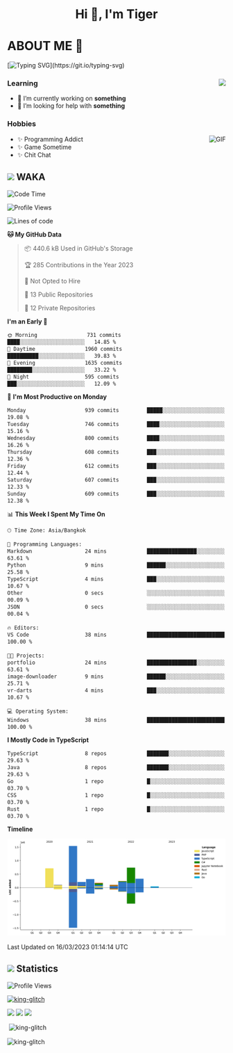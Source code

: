 <h1 align="center">Hi 👋, I'm Tiger</h1>




# ABOUT ME 💬

[![Typing SVG](https://readme-typing-svg.herokuapp.com?color=22F771&vCenter=true&lines=A+perssionate+developer+from+nowhere.)](https://git.io/typing-svg)

<div>
 <img align="right" src="https://spotify-github-profile.vercel.app/api/view?uid=12129734423&cover_image=false&theme=default&bar_color=22d016&bar_color_cover=true" />
 <h3>Learning</h3>
 
 <ul>
  <li>🔭 I’m currently working on <b>something</b></li>
  <li>🤝 I’m looking for help with <b>something</b></li>
 </ul>
 
</div>
<div>
 <h3>Hobbies</h3>
 <img align="right" height="475px"  alt="GIF" src="https://i.pinimg.com/originals/1f/b7/db/1fb7dbee557e5ed509f7517da8a84d58.gif" />
 <ul>
  <li>✨ Programming Addict</li>
  <li>✨ Game Sometime</li>
  <li>✨ Chit Chat</li>
 </ul>
 
</div>



## <img height="40" src="https://raw.githubusercontent.com/innng/innng/master/assets/kyubey.gif"/> WAKA

<!--START_SECTION:waka-->
![Code Time](http://img.shields.io/badge/Code%20Time-1%2C331%20hrs%2026%20mins-blue)

![Profile Views](http://img.shields.io/badge/Profile%20Views-3-blue)

![Lines of code](https://img.shields.io/badge/From%20Hello%20World%20I%27ve%20Written-4.5%20million%20lines%20of%20code-blue)

**🐱 My GitHub Data** 

> 📦 440.6 kB Used in GitHub's Storage 
 > 
> 🏆 285 Contributions in the Year 2023
 > 
> 🚫 Not Opted to Hire
 > 
> 📜 13 Public Repositories 
 > 
> 🔑 12 Private Repositories 
 > 
**I'm an Early 🐤** 

```text
🌞 Morning                731 commits         ████░░░░░░░░░░░░░░░░░░░░░   14.85 % 
🌆 Daytime                1960 commits        ██████████░░░░░░░░░░░░░░░   39.83 % 
🌃 Evening                1635 commits        ████████░░░░░░░░░░░░░░░░░   33.22 % 
🌙 Night                  595 commits         ███░░░░░░░░░░░░░░░░░░░░░░   12.09 % 
```
📅 **I'm Most Productive on Monday** 

```text
Monday                   939 commits         █████░░░░░░░░░░░░░░░░░░░░   19.08 % 
Tuesday                  746 commits         ████░░░░░░░░░░░░░░░░░░░░░   15.16 % 
Wednesday                800 commits         ████░░░░░░░░░░░░░░░░░░░░░   16.26 % 
Thursday                 608 commits         ███░░░░░░░░░░░░░░░░░░░░░░   12.36 % 
Friday                   612 commits         ███░░░░░░░░░░░░░░░░░░░░░░   12.44 % 
Saturday                 607 commits         ███░░░░░░░░░░░░░░░░░░░░░░   12.33 % 
Sunday                   609 commits         ███░░░░░░░░░░░░░░░░░░░░░░   12.38 % 
```


📊 **This Week I Spent My Time On** 

```text
🕑︎ Time Zone: Asia/Bangkok

💬 Programming Languages: 
Markdown                 24 mins             ████████████████░░░░░░░░░   63.61 % 
Python                   9 mins              ██████░░░░░░░░░░░░░░░░░░░   25.58 % 
TypeScript               4 mins              ███░░░░░░░░░░░░░░░░░░░░░░   10.67 % 
Other                    0 secs              ░░░░░░░░░░░░░░░░░░░░░░░░░   00.09 % 
JSON                     0 secs              ░░░░░░░░░░░░░░░░░░░░░░░░░   00.04 % 

🔥 Editors: 
VS Code                  38 mins             █████████████████████████   100.00 % 

🐱‍💻 Projects: 
portfolio                24 mins             ████████████████░░░░░░░░░   63.61 % 
image-downloader         9 mins              ██████░░░░░░░░░░░░░░░░░░░   25.71 % 
vr-darts                 4 mins              ███░░░░░░░░░░░░░░░░░░░░░░   10.67 % 

💻 Operating System: 
Windows                  38 mins             █████████████████████████   100.00 % 
```

**I Mostly Code in TypeScript** 

```text
TypeScript               8 repos             ███████░░░░░░░░░░░░░░░░░░   29.63 % 
Java                     8 repos             ███████░░░░░░░░░░░░░░░░░░   29.63 % 
Go                       1 repo              █░░░░░░░░░░░░░░░░░░░░░░░░   03.70 % 
CSS                      1 repo              █░░░░░░░░░░░░░░░░░░░░░░░░   03.70 % 
Rust                     1 repo              █░░░░░░░░░░░░░░░░░░░░░░░░   03.70 % 
```



**Timeline**

![Lines of Code chart](https://raw.githubusercontent.com/king-glitch/king-glitch/main/assets/bar_graph.png)


 Last Updated on 16/03/2023 01:14:14 UTC
<!--END_SECTION:waka-->
## <img height="40" src="https://raw.githubusercontent.com/innng/innng/master/assets/kyubey.gif"/> Statistics
![Profile Views](https://komarev.com/ghpvc/?username=king-glitch)  

<p align="left"> 
 <a href="https://github.com/ryo-ma/github-profile-trophy">
  <img src="https://github-profile-trophy.vercel.app/?username=king-glitch&theme=dracula" alt="king-glitch" />
 </a> </p>

![](https://github-profile-summary-cards.vercel.app/api/cards/profile-details?username=king-glitch&theme=dracula)
![](https://github-profile-summary-cards.vercel.app/api/cards/stats?username=king-glitch&theme=dracula) 
![](https://github-profile-summary-cards.vercel.app/api/cards/productive-time?username=king-glitch&theme=dracula)


<p>&nbsp;<img align="center" src="https://github-readme-stats.vercel.app/api?username=king-glitch&theme=dracula" alt="king-glitch" /></p>

<p><img align="center" src="https://github-readme-streak-stats.herokuapp.com/?user=king-glitch&theme=dracula" alt="king-glitch" /></p>
